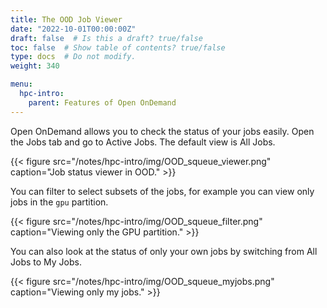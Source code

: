 ```yaml
---
title: The OOD Job Viewer
date: "2022-10-01T00:00:00Z"
draft: false  # Is this a draft? true/false
toc: false  # Show table of contents? true/false
type: docs  # Do not modify.
weight: 340

menu:
  hpc-intro:
    parent: Features of Open OnDemand
---
```


Open OnDemand allows you to check the status of your jobs easily.  Open the Jobs tab and go to Active Jobs.  The default view is All Jobs.

{{< figure src="/notes/hpc-intro/img/OOD_squeue_viewer.png" caption="Job status viewer in OOD." >}}

You can filter to select subsets of the jobs, for example you can view only jobs in the `gpu` partition.

{{< figure src="/notes/hpc-intro/img/OOD_squeue_filter.png" caption="Viewing only the GPU partition." >}}

You can also look at the status of only your own jobs by switching from All Jobs to My Jobs.

{{< figure src="/notes/hpc-intro/img/OOD_squeue_myjobs.png" caption="Viewing only my jobs." >}}
